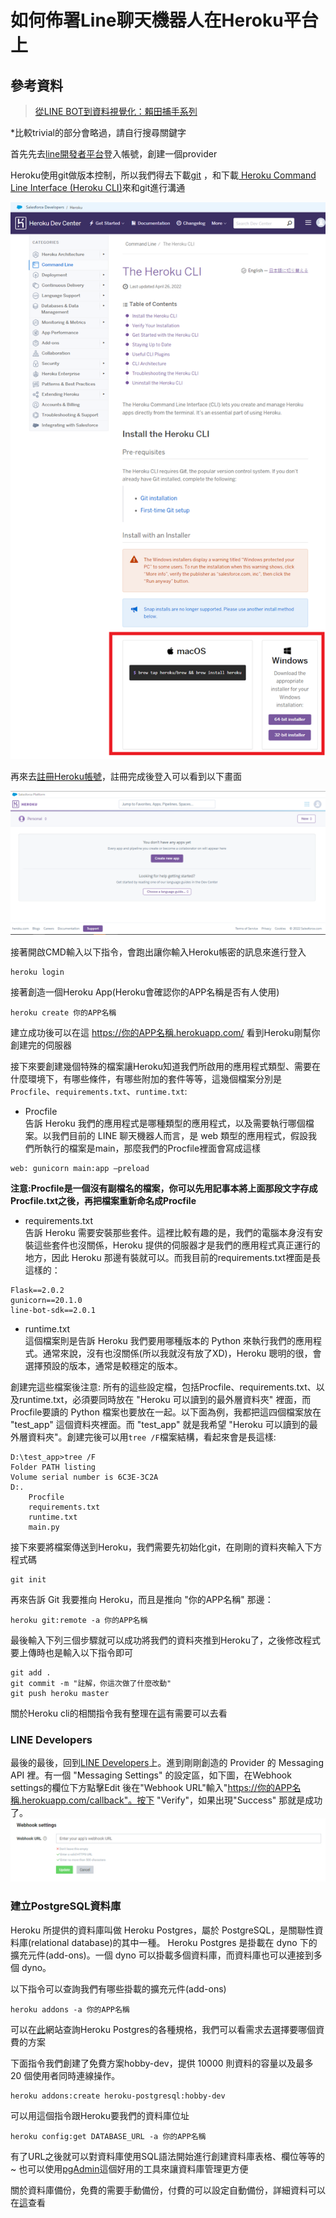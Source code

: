 # 如何佈署Line聊天機器人在Heroku平台上
## 參考資料
> [從LINE BOT到資料視覺化：賴田捕手系列](https://ithelp.ithome.com.tw/articles/10216620) 

*比較trivial的部分會略過，請自行搜尋關鍵字

首先先去[line開發者平台](https://developers.line.biz/zh-hant/)登入帳號，創建一個provider

Heroku使用git做版本控制，所以我們得去下載[git](https://git-scm.com/book/en/v2/Getting-Started-Installing-Git) ，和下載[ Heroku Command Line Interface (Heroku CLI)](https://devcenter.heroku.com/articles/heroku-cli#download-and-install)來和git進行溝通

![img](img/heroku_cli.png)

再來去[註冊Heroku帳號](https://www.heroku.com/)，註冊完成後登入可以看到以下畫面

![img](img/create_app.PNG)

接著開啟CMD輸入以下指令，會跑出讓你輸入Heroku帳密的訊息來進行登入
```
heroku login
```
接著創造一個Heroku App(Heroku會確認你的APP名稱是否有人使用)
```
heroku create 你的APP名稱
```
建立成功後可以在這 https://你的APP名稱.herokuapp.com/ 看到Heroku剛幫你創建完的伺服器  

接下來要創建幾個特殊的檔案讓Heroku知道我們所啟用的應用程式類型、需要在什麼環境下，有哪些條件，有哪些附加的套件等等，這幾個檔案分別是`Procfile`、`requirements.txt`、`runtime.txt`:
- Procfile  
告訴 Heroku 我們的應用程式是哪種類型的應用程式，以及需要執行哪個檔案。以我們目前的 LINE 聊天機器人而言，是 web 類型的應用程式，假設我們所執行的檔案是main，那麼我們的Procfile裡面會寫成這樣
```
web: gunicorn main:app –preload
```
**注意:Procfile是一個沒有副檔名的檔案，你可以先用記事本將上面那段文字存成Procfile.txt之後，再把檔案重新命名成Procfile**

- requirements.txt  
告訴 Heroku 需要安裝那些套件。這裡比較有趣的是，我們的電腦本身沒有安裝這些套件也沒關係，Heroku 提供的伺服器才是我們的應用程式真正運行的地方，因此 Heroku 那邊有裝就可以。而我目前的requirements.txt裡面是長這樣的：
```
Flask==2.0.2
gunicorn==20.1.0
line-bot-sdk==2.0.1
```
- runtime.txt  
這個檔案則是告訴 Heroku 我們要用哪種版本的 Python 來執行我們的應用程式。通常來說，沒有也沒關係(所以我就沒有放了XD)，Heroku 聰明的很，會選擇預設的版本，通常是較穩定的版本。  

創建完這些檔案後注意:
所有的這些設定檔，包括Procfile、requirements.txt、以及runtime.txt，必須要同時放在 "Heroku 可以讀到的最外層資料夾" 裡面，而Procfile要讀的 Python 檔案也要放在一起。以下面為例，我都把這四個檔案放在 "test_app" 這個資料夾裡面。而 "test_app" 就是我希望 "Heroku 可以讀到的最外層資料夾"。創建完後可以用`tree /F`檔案結構，看起來會是長這樣:
```
D:\test_app>tree /F
Folder PATH listing
Volume serial number is 6C3E-3C2A
D:.
    Procfile
    requirements.txt
    runtime.txt
    main.py

```
接下來要將檔案傳送到Heroku，我們需要先初始化git，在剛剛的資料夾輸入下方程式碼
```
git init
```
再來告訴 Git 我要推向 Heroku，而且是推向 "你的APP名稱" 那邊：
```
heroku git:remote -a 你的APP名稱
```
最後輸入下列三個步驟就可以成功將我們的資料夾推到Heroku了，之後修改程式要上傳時也是輸入以下指令即可
```
git add .
git commit -m "註解，你這次做了什麼改動"
git push heroku master
```
關於Heroku cli的相關指令我有整理在[這](https://github.com/daoxuewu/my-cs-note/blob/master/note/heroku_CLI.md)有需要可以去看  

### LINE Developers
最後的最後，回到[LINE Developers](https://developers.line.biz/console/)上。進到剛剛創造的 Provider 的 Messaging API 裡。有一個 "Messaging Settings" 的設定區，如下圖，在Webhook settings的欄位下方點擊Edit 後在"Webhook URL"輸入"https://你的APP名稱.herokuapp.com/callback"。按下 "Verify"，如果出現"Success" 那就是成功了。
![img](img/webhook_setting.PNG)

### 建立PostgreSQL資料庫

Heroku 所提供的資料庫叫做 Heroku Postgres，屬於 PostgreSQL，是關聯性資料庫(relational database)的其中一種。
Heroku Postgres 是掛載在 dyno 下的擴充元件(add-ons)。一個 dyno 可以掛載多個資料庫，而資料庫也可以連接到多個 dyno。  

以下指令可以查詢我們有哪些掛載的擴充元件(add-ons)
```
heroku addons -a 你的APP名稱
```
可以在[此](https://elements.heroku.com/addons/heroku-postgresql#hobby-dev)網站查詢Heroku Postgres的各種規格，我們可以看需求去選擇要哪個資費的方案

下面指令我們創建了免費方案hobby-dev，提供 10000 則資料的容量以及最多 20 個使用者同時連線操作。
```
heroku addons:create heroku-postgresql:hobby-dev
```
可以用這個指令跟Heroku要我們的資料庫位址
```
heroku config:get DATABASE_URL -a 你的APP名稱
```

有了URL之後就可以對資料庫使用SQL語法開始進行創建資料庫表格、欄位等等的~
也可以使用[pgAdmin](https://www.pgadmin.org/)這個好用的工具來讓資料庫管理更方便

關於資料庫備份，免費的需要手動備份，付費的可以設定自動備份，詳細資料可以在[這](https://devcenter.heroku.com/articles/heroku-postgres-backups)查看
